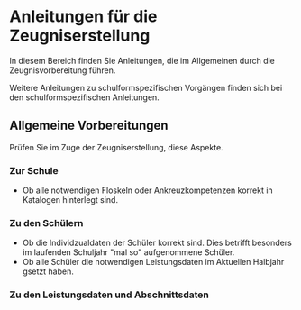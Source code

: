# Anleitungen für die Zeugniserstellung

In diesem Bereich finden Sie Anleitungen, die im Allgemeinen durch die Zeugnisvorbereitung führen.

Weitere Anleitungen zu schulformspezifischen Vorgängen finden sich bei den schulformspezifischen Anleitungen.

## Allgemeine Vorbereitungen

Prüfen Sie im Zuge der Zeugniserstellung, diese Aspekte.

### Zur Schule

* Ob alle notwendigen Floskeln oder Ankreuzkompetenzen korrekt in Katalogen hinterlegt sind.

### Zu den Schülern

* Ob die Individzualdaten der Schüler korrekt sind. Dies betrifft besonders im laufenden Schuljahr "mal so" aufgenommene Schüler.
* Ob alle Schüler die notwendigen Leistungsdaten im Aktuellen Halbjahr gsetzt haben.

### Zu den Leistungsdaten und Abschnittsdaten